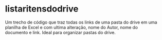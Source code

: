 # listaritensdodrive
Um trecho de código que traz todas os links de uma pasta do drive em uma planilha de Excel e com ultima alteração, nome do Autor, nome do documento e link. Ideal para organizar pastas do drive.

